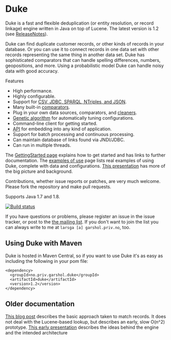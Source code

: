# Duke

Duke is a fast and flexible deduplication (or entity resolution, or
record linkage) engine written in Java on top of Lucene.  The latest
version is 1.2 (see [ReleaseNotes](https://github.com/larsga/Duke/wiki/ReleaseNotes)).

Duke can find duplicate customer records, or other kinds of records in
your database. Or you can use it to connect records in one data set
with other records representing the same thing in another data set.
Duke has sophisticated comparators that can handle spelling
differences, numbers, geopositions, and more. Using a probabilistic
model Duke can handle noisy data with good accuracy.

Features

  * High performance.
  * Highly configurable.
  * Support for [CSV, JDBC, SPARQL, NTriples, and JSON](https://github.com/larsga/Duke/wiki/DataSources).
  * Many built-in [comparators](https://github.com/larsga/Duke/wiki/Comparator).
  * Plug in your own data sources, comparators, and [cleaners](https://github.com/larsga/Duke/wiki/Cleaner).
  * [Genetic algorithm](https://github.com/larsga/Duke/wiki/GeneticAlgorithm) for automatically tuning configurations.
  * Command-line client for getting started.
  * [API](https://github.com/larsga/Duke/wiki/UsingTheAPI) for embedding into any kind of application.
  * Support for batch processing and continuous processing.
  * Can maintain database of links found via JNDI/JDBC.
  * Can run in multiple threads.

The [GettingStarted page](https://github.com/larsga/Duke/wiki/GettingStarted) explains how to get started and has links to
further documentation. The [examples of use](https://github.com/larsga/Duke/wiki/ExamplesOfUse) page
lists real examples of using Duke, complete with data and
configurations. [This
presentation](http://www.slideshare.net/larsga/linking-data-without-common-identifiers)
has more of the big picture and background.

Contributions, whether issue reports or patches, are very much
welcome.  Please fork the repository and make pull requests.

Supports Java 1.7 and 1.8.

[![Build status](https://travis-ci.org/larsga/Duke.png?branch=master)](https://travis-ci.org/larsga/Duke)

If you have questions or problems, please register an issue in the
issue tracker, or post to the [the mailing
list](http://groups.google.com/group/duke-dedup). If you don't want to
join the list you can always write to me at `larsga [a]
garshol.priv.no`, too.

## Using Duke with Maven

Duke is hosted in Maven Central, so if you want to use Duke it's as
easy as including the following in your pom file:

```
<dependency>
  <groupId>no.priv.garshol.duke</groupId>
  <artifactId>duke</artifactId>
  <version>1.2</version>
</dependency>
```

## Older documentation

[This blog post](http://www.garshol.priv.no/blog/217.html) describes
the basic approach taken to match records. It does not deal with the
Lucene-based lookup, but describes an early, slow O(n^2)
prototype. [This early
presentation](http://www.slideshare.net/larsga/deduplication)
describes the ideas behind the engine and the intended architecture
